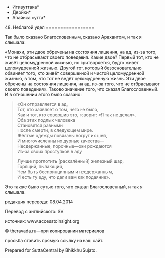 * Итивуттака*
* Двойки*
* Апайика сутта*

48\. Неблагой удел
\=\=\=\=\=\=\=\=\=\=\=\=\=\=\=\=\=

Так было сказано Благословенным, сказано Арахантом, и так я слышала:

«Монахи, эти двое обречены на состояния лишения, на ад, из\-за того, что не отбрасывают своего поведения\. Какие двое? Первый тот, кто не живёт целомудренной жизнью, но притворяется, будто живёт целомудренной жизнью\. Другой тот, который безосновательно обвиняет того, кто живёт совершенной и чистой целомудренной жизнью, в том, что тот не ведёт целомудренную жизнь\. Эти двое обречены на состояния лишения, на ад, из\-за того, что не отбрасывают своего поведения»\. Таково значение того, что сказал Благословенный\. И в отношении этого было сказано:

> «Он отправляется в ад,  
> Тот, кто заявляет о том, чего не было,  
> Как и тот, кто совершив это, говорит: «Я так не делал»\.  
> Оба этих подлых человека  
> Становятся равными  
> После смерти, в следующем мире\.  
> Жёлтые одежды повязаны вокруг их шей,  
> И многочисленны их дурные качества—  
> Несдержанные, порочные—они рождаются  
> Из\-за своих проступков в аду\.
>
> Лучше проглотить \[раскалённый\] железный шар,  
> Горящий, пылающий,  
> Чем быть беспринципным и несдержанным,  
> И есть ту еду, что дали вам как подаяние»\.

Это также было сутью того, что сказал Благословенный, и так я слышала\.

редакция перевода: 08\.04\.2014

Перевод с английского: SV

источник: www\.accesstoinsight\.org

© theravada\.ru—при копировании материалов

просьба ставить прямую ссылку на наш сайт\.

Prepared for SuttaCentral by Bhikkhu Sujato\.